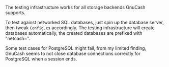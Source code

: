 The testing infrastructure works for all storage backends GnuCash supports. 

To test against networked SQL databases, just spin up the database server, then tweak `Config.cs` accordingly.
The testing infrastructure will create databases automatically, the created databases are prefixed with "netcash~".

Some test cases for PostgreSQL might fail, from my limited finding, GnuCash seems to not close database connections
correctly for PostgreSQL when a session ends.
